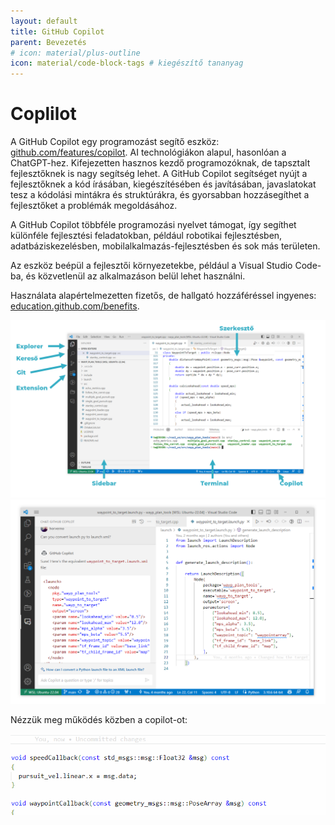 ```yaml
---
layout: default
title: GitHub Copilot
parent: Bevezetés
# icon: material/plus-outline
icon: material/code-block-tags # kiegészítő tananyag
---
```


 




# Coplilot

A GitHub Copilot egy programozást segítő eszköz: [github.com/features/copilot](https://github.com/features/copilot). AI technológiákon alapul, hasonlóan a ChatGPT-hez. Kifejezetten hasznos kezdő programozóknak, de tapsztalt fejlesztőknek is nagy segítség lehet. A GitHub Copilot segítséget nyújt a fejlesztőknek a kód írásában, kiegészítésében és javításában, javaslatokat tesz a kódolási mintákra és struktúrákra, és gyorsabban hozzásegíthet a fejlesztőket a problémák megoldásához.

A GitHub Copilot többféle programozási nyelvet támogat, így segíthet különféle fejlesztési feladatokban, például robotikai fejlesztésben, adatbáziskezelésben, mobilalkalmazás-fejlesztésben és sok más területen.

Az eszköz beépül a fejlesztői környezetekbe, például a Visual Studio Code-ba, és közvetlenül az alkalmazáson belül lehet használni.

Használata alapértelmezetten fizetős, de hallgató hozzáféréssel ingyenes: [education.github.com/benefits](https://education.github.com/benefits?type=student).

![vs code alapok](vscodebasics01.png)
![copilot chat](copilot01.png)

Nézzük meg működés közben a copilot-ot:

![copilot in action](copilot02.gif)